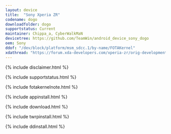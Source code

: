 ```yaml
---
layout: device
title:  "Sony Xperia ZR"
codename: dogo
downloadfolder: dogo
supportstatus: Current
maintainer: Chippa_a, CyberWalkMaN
devicetree: https://github.com/TeamWin/android_device_sony_dogo
oem: Sony
ddof: "/dev/block/platform/msm_sdcc.1/by-name/FOTAKernel"
xdathread: "https://forum.xda-developers.com/xperia-zr/orig-development/dogo-twrp-recovery-flashable-t3317670"
---
```


{% include disclaimer.html %}

{% include supportstatus.html %}

{% include fotakernelnote.html %}

{% include appinstall.html %}

{% include download.html %}

{% include twrpinstall.html %}

{% include ddinstall.html %}

